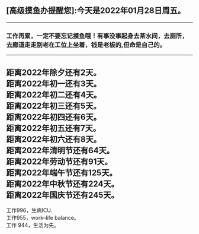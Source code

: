 ## [高级摸鱼办提醒您]:今天是2022年01月28日周五。
---
### 工作再累，一定不要忘记摸鱼哦！有事没事起身去茶水间，去厕所，去廊道走走别老在工位上坐着，钱是老板的,但命是自己的。
---
距离2022年除夕还有2天。  
距离2022年初一还有3天。  
距离2022年初二还有4天。  
距离2022年初三还有5天。  
距离2022年初四还有6天。  
距离2022年初五还有7天。  
距离2022年初六还有8天。  
距离2022年清明节还有64天。  
距离2022年劳动节还有91天。  
距离2022年端午节还有125天。  
距离2022年中秋节还有224天。  
距离2022年国庆节还有245天。  
---
工作996，生病ICU.  
工作955，work–life balance。  
工作 944，生活为先。